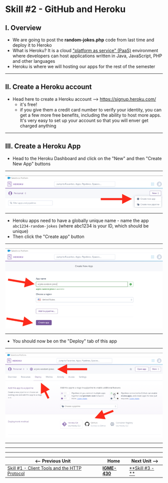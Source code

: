 # Skill #2  - GitHub and Heroku

## I. Overview

- We are going to post the **random-jokes.php** code from last time and deploy it to Heroko
- What is Heroku? It is a cloud ["platform as service" (PaaS)](https://en.wikipedia.org/wiki/Platform_as_a_service) environment where developers can host applications written in Java, JavaScript, PHP and other languages
- Heroku is where we will hosting our apps for the rest of the semester

<hr>

## II. Create a Heroku account

- Head here to create a Heroku account --> https://signup.heroku.com/
  - it's free!
  - if you give them a credit card number to verify your identity, you can get a few more free benefits, including the ability to host more apps. It's very easy to set up your account so that you will enver get charged anything

<hr>

## III. Create a Heroku App

- Head to the Heroku Dashboard and click on the "New" and then "Create New App" buttons
  
<hr> 

![screenshot](_images/ss-6.png)

<hr>

- Heroku apps need to have a globally unique name - name the app `abc1234-random-jokes` (where abc1234 is your ID, which should be unique)
- Then click the "Create app" button

<hr>

![screenshot](_images/ss-7.png)

<hr>

- You should now be on the "Deploy" tab of this app

<hr>

![screenshot](_images/ss-8.png)

<hr>

<hr><hr>

| <-- Previous Unit | Home | Next Unit -->
| --- | --- | --- 
|   [Skill #1 - Client Tools and the HTTP Protocol](1-client-tools-and-http-protocol.md) |  [**IGME-430**](../) | [**Skill #3 - **]()
